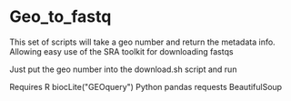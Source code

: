 # Geo_to_fastq
This set of scripts will take a geo number and return the metadata info. Allowing easy use of the SRA toolkit for downloading fastqs

Just put the geo number into the download.sh script and run

Requires
R
    biocLite("GEOquery")
Python
    pandas
    requests
    BeautifulSoup
